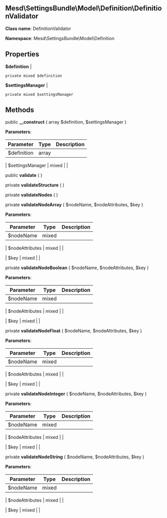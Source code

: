 Mesd\SettingsBundle\Model\Definition\DefinitionValidator
---------------

    

    


**Class name**: DefinitionValidator

**Namespace**: Mesd\SettingsBundle\Model\Definition









Properties
----------


**$definition**  |  



    private mixed $definition






**$settingsManager**  |  



    private mixed $settingsManager






Methods
-------


public **__construct** ( array $definition, $settingsManager )











**Parameters**:

| Parameter | Type | Description |
|-----------|------|-------------|
| $definition | array |  |

| $settingsManager | mixed |  |



public **validate** (  )












private **validateStructure** (  )












private **validateNodes** (  )












private **validateNodeArray** ( $nodeName, $nodeAttributes, $key )











**Parameters**:

| Parameter | Type | Description |
|-----------|------|-------------|
| $nodeName | mixed |  |

| $nodeAttributes | mixed |  |

| $key | mixed |  |



private **validateNodeBoolean** ( $nodeName, $nodeAttributes, $key )











**Parameters**:

| Parameter | Type | Description |
|-----------|------|-------------|
| $nodeName | mixed |  |

| $nodeAttributes | mixed |  |

| $key | mixed |  |



private **validateNodeFloat** ( $nodeName, $nodeAttributes, $key )











**Parameters**:

| Parameter | Type | Description |
|-----------|------|-------------|
| $nodeName | mixed |  |

| $nodeAttributes | mixed |  |

| $key | mixed |  |



private **validateNodeInteger** ( $nodeName, $nodeAttributes, $key )











**Parameters**:

| Parameter | Type | Description |
|-----------|------|-------------|
| $nodeName | mixed |  |

| $nodeAttributes | mixed |  |

| $key | mixed |  |



private **validateNodeString** ( $nodeName, $nodeAttributes, $key )











**Parameters**:

| Parameter | Type | Description |
|-----------|------|-------------|
| $nodeName | mixed |  |

| $nodeAttributes | mixed |  |

| $key | mixed |  |


